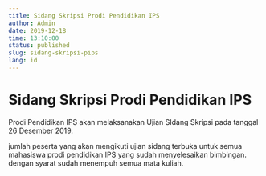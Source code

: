 ```yaml
---
title: Sidang Skripsi Prodi Pendidikan IPS
author: Admin
date: 2019-12-18
time: 13:10:00
status: published
slug: sidang-skripsi-pips
lang: id
---
```


# Sidang Skripsi Prodi Pendidikan IPS

Prodi Pendidikan IPS akan melaksanakan Ujian SIdang Skripsi pada tanggal 26 Desember 2019.

jumlah peserta yang akan mengikuti ujian sidang terbuka untuk semua mahasiswa prodi pendidikan IPS yang sudah menyelesaikan bimbingan. dengan syarat sudah menempuh semua mata kuliah.